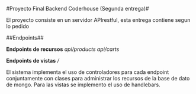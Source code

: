 #Proyecto Final Backend Coderhouse (Segunda entrega)#

El proyecto consiste en un servidor APIrestful, esta entrega contiene segun lo pedido

##Endpoints##

**Endpoints de recursos**
_api/products_
_api/carts_

**Endpoints de vistas**
_/_

El sistema implementa el uso de controladores para cada endpoint conjuntamente con clases para administrar los recursos de la base de dato de mongo. Para las vistas se implemento el uso de handlebars.


